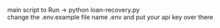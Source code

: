 main script to Run -> python loan-recovery.py<br>
change the .env.example file name .env and put your api key over there
